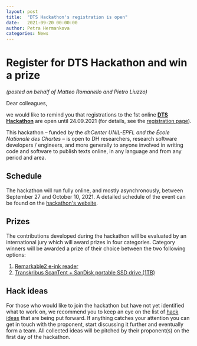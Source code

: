 ```yaml
---
layout: post
title:  "DTS Hackathon's registration is open"
date:   2021-09-20 00:00:00
author: Petra Hermankova
categories: News
---
```


# Register for DTS Hackathon and win a prize

*(posted on behalf of Matteo Romanello and Pietro Liuzzo)*

Dear colleagues, 

we would like to remind you that registrations to the 1st online [**DTS Hackathon**](https://distributed-text-services.github.io/workshops/events/2021-hackathon/) are open until 24.09.2021 (for details, see the [registration page](https://distributed-text-services.github.io/workshops/events/2021-hackathon/#registration)).

This hackathon – funded by the *dhCenter UNIL-EPFL and the École Nationale des Chartes* – is open to DH researchers, research software developers / engineers, and more generally to anyone involved in writing code and software to publish texts online, in any language and from any period and area.

## Schedule

The hackathon will run fully online, and mostly asynchronously, between September 27 and October 10, 2021. A detailed schedule of the event can be found on the [hackathon's website](https://distributed-text-services.github.io/workshops/events/2021-hackathon/#hackathon-schedule).

## Prizes

The  contributions developed during the hackathon will be evaluated by an international jury which will award prizes in four
 categories. Category winners will be awarded a prize of their choice between the two following options:


1. [Remarkable2 e-ink reader](https://remarkable.com/store/remarkable-2)
1. [Transkribus ScanTent + SanDisk portable SSD drive (1TB)](https://www.galaxus.ch/it/s1/product/sandisk-portable-ssd-2000gb-ssd-esterne-14967106)

## Hack ideas

For those who would like to join the hackathon but have not yet identified what to work on, we recommend you to keep an eye on the list of
[hack ideas](https://github.com/distributed-text-services/workshops/labels/Hackathon) that are being put forward. If anything catches your attention you can get in touch with the proponent, start discussing it further and eventually form a team. All collected ideas will be pitched by their proponent(s) on the first day of the hackathon.




